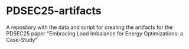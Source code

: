 # PDSEC25-artifacts
A repository with the data and script for creating the artifacts for the PDSEC25 paper "Embracing Load Imbalance for Energy Optimizations: a Case-Study"
